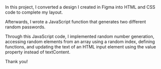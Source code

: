 In this project, I converted a design I created in Figma into HTML and CSS code to complete my layout.

Afterwards, I wrote a JavaScript function that generates two different random passwords.

Through this JavaScript code, I implemented random number generation, accessing random elements from an array using a random index, defining functions,
and updating the text of an HTML input element using the value property instead of textContent.

Thank you!